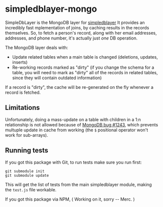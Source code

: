 simpledblayer-mongo
===================


SimpleDbLayer is the MongoDB layer for [simpledblayer](https://github.com/mercmobily/simpledblayer)
It provides an incredibly fast mplementation of joins, by caching results in the records themselves. So, to fetch a person's record, along with her email addresses, addresses, and phone number, it's actually just _one_ DB operation.

The MongoDB layer deals with:

* Update related tables when a main table is changed (deletions, updates, inserts)
* Re-working records marked as "dirty" (if you change the schema for a table, you will need to mark as "dirty" all of the records in related tables, since they will contain outdated information)

If a record is "dirty", the cache will be re-generated on the fly whenever a record is fetched.



## Limitations

Unfortunately, doing a mass-update on a table with children in a 1:n relationship is not allowed because of [MongoDB bug #1243](https://jira.mongodb.org/browse/server-1243), which prevents multuple update in cache from working (the `$` positional operator won't work for sub-arrays).

## Running tests

If you got this package with Git, to run tests make sure you run first:

    git submodule init
    git submodule update 

This will get the list of tests from the main simpledblayer module, making the `test.js` file workable.

If you got this package via NPM, ( Working on it, sorry -- Merc. )

